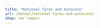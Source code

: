 ```yaml
---
title: "National Tyres and Autocare"
url: /kendal/national-tyres-and-autocare/
shop: car repair
---
```

